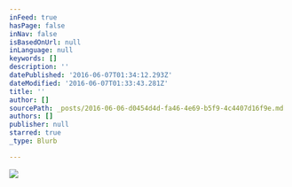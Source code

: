 ```yaml
---
inFeed: true
hasPage: false
inNav: false
isBasedOnUrl: null
inLanguage: null
keywords: []
description: ''
datePublished: '2016-06-07T01:34:12.293Z'
dateModified: '2016-06-07T01:33:43.281Z'
title: ''
author: []
sourcePath: _posts/2016-06-06-d0454d4d-fa46-4e69-b5f9-4c4407d16f9e.md
authors: []
publisher: null
starred: true
_type: Blurb

---
```

![](https://the-grid-user-content.s3-us-west-2.amazonaws.com/803881d7-35a1-4f88-bd9b-56aee37cd93a.jpg)